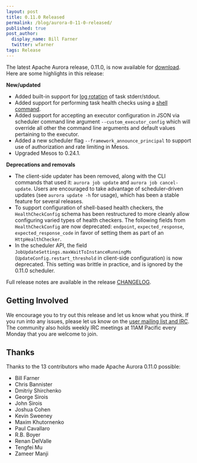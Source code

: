```yaml
---
layout: post
title: 0.11.0 Released
permalink: /blog/aurora-0-11-0-released/
published: true
post_author:
  display_name: Bill Farner
  twitter: wfarner
tags: Release
---
```


The latest Apache Aurora release, 0.11.0, is now available for
[download](http://aurora.apache.org/downloads/). Here are some highlights in this release:

**New/updated**

* Added built-in support for
  [log rotation](/documentation/0.11.0/configuration-reference/#logger) of task stderr/stdout.
* Added support for performing task health checks using a
  [shell command](/documentation/0.11.0/configuration-reference/#healthcheckconfig-objects).
* Added support for accepting an executor configuration in JSON via scheduler command line argument
  `--custom_executor_config` which will override all other the command line arguments and default
   values pertaining to the executor.
* Added a new scheduler flag `--framework_announce_principal` to support use of authorization and
  rate limiting in Mesos.
* Upgraded Mesos to 0.24.1.

**Deprecations and removals**

* The client-side updater has been removed, along with the CLI commands that used it:
  `aurora job update` and `aurora job cancel-update`.  Users are encouraged to take
  advantage of scheduler-driven updates (see `aurora update -h` for usage), which has been a
  stable feature for several releases.
* To support configuration of shell-based health checkers, the `HealthCheckConfig` schema has been
  restructured to more cleanly allow configuring varied types of health checkers.  The following
  fields from `HealthCheckConfig` are now deprecated: `endpoint`, `expected_response`,
  `expected_response_code` in favor of setting them as part of an `HttpHealthChecker`.
* In the scheduler API, the field `JobUpdateSettings.maxWaitToInstanceRunningMs`
  (`UpdateConfig.restart_threshold` in client-side configuration) is now deprecated.
  This setting was brittle in practice, and is ignored by the 0.11.0 scheduler.

Full release notes are available in the release
[CHANGELOG](https://gitbox.apache.org/repos/asf?p=aurora.git&f=CHANGELOG&hb=refs/tags/rel/0.11.0).

## Getting Involved

We encourage you to try out this release and let us know what you think. If you run into any issues,
please let us know on the [user mailing list and IRC](https://aurora.apache.org/community/). The
community also holds weekly IRC meetings at 11AM Pacific every Monday that you are welcome to join.

## Thanks

Thanks to the 13 contributors who made Apache Aurora 0.11.0 possible:

* Bill Farner
* Chris Bannister
* Dmitriy Shirchenko
* George Sirois
* John Sirois
* Joshua Cohen
* Kevin Sweeney
* Maxim Khutornenko
* Paul Cavallaro
* R.B. Boyer
* Renan DelValle
* Tengfei Mu
* Zameer Manji
